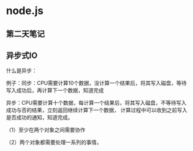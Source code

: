 # node.js

## 第二天笔记

## 异步式IO

什么是异步：

例子：同步：CPU需要计算10个数据，没计算一个结果后，将其写入磁盘，等待写入成功后，再计算下一个数据，知道完成

异步：CPU需要计算十个数据，每计算一个结果后，将其写入磁盘，不等待写入成功与否的结果，立刻返回继续计算下一个数据，
计算过程中可以收到之前写入是否成功的通知，知道完成。

（1）至少在两个对象之间需要协作

（2）两个对象都需要处理一系列的事情，
